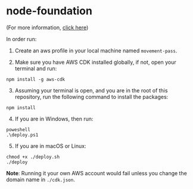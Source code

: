 # node-foundation

(For more information, [click here](https://github.com/movement-pass/movement-pass.github.io/blob/main/foundation.md))

In order run:

1. Create an aws profile  in your local machine named `movement-pass`.

2. Make sure you have AWS CDK installed globally, if not, open your terminal and run:
```shell
npm install -g aws-cdk
```
3. Assuming your terminal is open, and you are in the root of this repository, run the following command to install the packages:
```shell
npm install
```
4. If you are in Windows, then run:
```
poweshell
.\deploy.ps1
```
5. If you are in macOS or Linux:
```
chmod +x ./deploy.sh
./deploy
```
**Note**: Running it your own AWS account would fail unless you change the domain name in `./cdk.json`.
